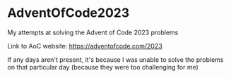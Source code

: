 # AdventOfCode2023
My attempts at solving the Advent of Code 2023 problems 

Link to AoC website: https://adventofcode.com/2023

If any days aren't present, it's because I was unable to solve the problems on that particular day (because they were too challenging for me)
